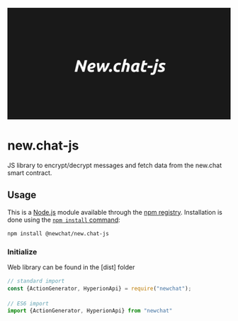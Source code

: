 <p align="center">
	<img src="./public/new.chat-js-logo.png" width="600">
</p>

# new.chat-js

JS library to encrypt/decrypt messages and fetch data from the new.chat smart contract.

## Usage

This is a [Node.js](https://nodejs.org/en/) module available through the
[npm registry](https://www.npmjs.com/). Installation is done using the
[`npm install` command](https://docs.npmjs.com/getting-started/installing-npm-packages-locally):

```sh
npm install @newchat/new.chat-js
```

### Initialize

Web library can be found in the [dist] folder

```javascript
// standard import
const {ActionGenerator, HyperionApi} = require("newchat");

// ES6 import
import {ActionGenerator, HyperionApi} from "newchat"
```
